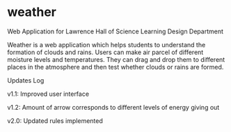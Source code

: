 # weather
Web Application for Lawrence Hall of Science Learning Design Department

Weather is a web application which helps students to understand the formation of clouds and rains. Users can make air parcel of different moisture levels and temperatures. They can drag and drop them to different places in the atmosphere and then test whether clouds or rains are formed.


Updates Log

v1.1: Improved user interface

v1.2: Amount of arrow corresponds to different levels of energy giving out

v2.0: Updated rules implemented